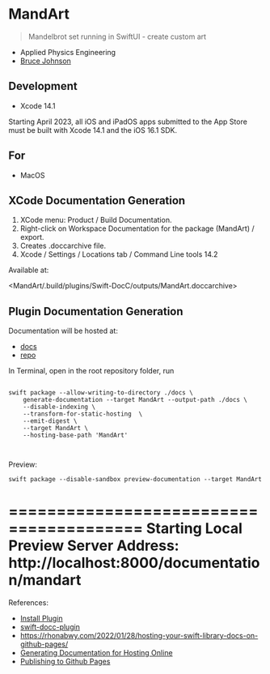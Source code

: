 # MandArt

> Mandelbrot set running in SwiftUI - create custom art

- Applied Physics Engineering
- [Bruce Johnson](https://github.com/bruceranger)

## Development

- Xcode 14.1

Starting April 2023, 
all iOS and iPadOS apps submitted to the App Store 
must be built with Xcode 14.1 and the iOS 16.1 SDK.

## For

- MacOS

## XCode Documentation Generation

1. XCode menu: Product / Build Documentation. 
1. Right-click on Workspace Documentation for the package (MandArt) / export.
1. Creates .doccarchive file. 
1. Xcode / Settings / Locations tab / Command Line tools 14.2

Available at: 

<MandArt/.build/plugins/Swift-DocC/outputs/MandArt.doccarchive>

## Plugin Documentation Generation

Documentation will be hosted at:

- [docs]()
- [repo](https://github.com/denisecase/MandArt-Docs)

In Terminal, open in the root repository folder, run

```

swift package --allow-writing-to-directory ./docs \
    generate-documentation --target MandArt --output-path ./docs \
    --disable-indexing \
    --transform-for-static-hosting  \
    --emit-digest \
    --target MandArt \
    --hosting-base-path 'MandArt'



```

Preview:

```
swift package --disable-sandbox preview-documentation --target MandArt
```

========================================
Starting Local Preview Server
	 Address: http://localhost:8000/documentation/mandart
========================================



References:

- [Install Plugin](https://apple.github.io/swift-docc-plugin/documentation/swiftdoccplugin)
- [swift-docc-plugin](https://github.com/apple/swift-docc-plugin)
- <https://rhonabwy.com/2022/01/28/hosting-your-swift-library-docs-on-github-pages/>
- [Generating Documentation for Hosting Online](https://apple.github.io/swift-docc-plugin/documentation/swiftdoccplugin/generating-documentation-for-hosting-online/)
- [Publishing to Github Pages](https://apple.github.io/swift-docc-plugin/documentation/swiftdoccplugin/publishing-to-github-pages/)
